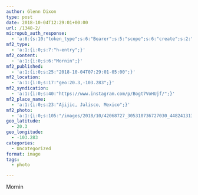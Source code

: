 ```yaml
---
author: Glenn Dixon
type: post
date: 2018-10-04T12:29:01+00:00
url: /1348-2/
micropub_auth_response:
  - 'a:8:{s:10:"token_type";s:6:"Bearer";s:5:"scope";s:6:"create";s:2:"me";s:28:"https://glenn.thedixons.net/";s:9:"issued_by";s:55:"https://glenn.thedixons.net/wp-json/indieauth/1.0/token";s:9:"client_id";s:24:"https://ownyourgram.com/";s:9:"issued_at";i:1540737877;s:4:"user";i:1;s:13:"last_accessed";i:1540750217;}'
mf2_type:
  - 'a:1:{i:0;s:7:"h-entry";}'
mf2_content:
  - 'a:1:{i:0;s:6:"Mornin";}'
mf2_published:
  - 'a:1:{i:0;s:25:"2018-10-04T07:29:01-05:00";}'
mf2_location:
  - 'a:1:{i:0;s:17:"geo:20.3,-103.283";}'
mf2_syndication:
  - 'a:1:{i:0;s:40:"https://www.instagram.com/p/Bogt7VoHUjf/";}'
mf2_place_name:
  - 'a:1:{i:0;s:23:"Ajijic, Jalisco, Mexico";}'
mf2_photo:
  - 'a:1:{i:0;s:105:"/images/2018/10/42068727_305310736727030_4482413137516062111_n.jpg";}'
geo_latitude:
  - 20.3
geo_longitude:
  - -103.283
categories:
  - Uncategorized
format: image
tags:
  - photo

---
```

Mornin